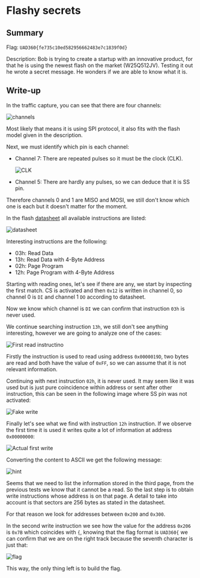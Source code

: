 # Flashy secrets

## Summary

Flag: `UAD360{fe735c10ed582956662483e7c1839f0d}`

Description: Bob is trying to create a startup with an innovative product, for that he is using the newest flash on the market (W25Q512JV). Testing it out he wrote a secret message. He wonders if we are able to know what it is.

## Write-up

In the traffic capture, you can see that there are four channels:

![channels](img/channels.png)

Most likely that means it is using SPI protocol, it also fits with the flash model given in the description.

Next, we must identify which pin is each channel:
* Channel 7: There are repeated pulses so it must be the clock (CLK).

    ![CLK](img/clk.png)

* Channel 5: There are hardly any pulses, so we can deduce that it is SS pin.

Therefore channels 0 and 1 are MISO and MOSI, we still don't know which one is each but it doesn't matter for the moment.

In the flash [datasheet](https://www.winbond.com/resource-files/W25Q512JV%20SPI%20RevG%2001122022Plus.pdf) all available instructions are listed:

![datasheet](img/datasheet.png)

Interesting instructions are the following:
* 03h: Read Data
* 13h: Read Data with 4-Byte Address
* 02h: Page Program
* 12h: Page Program with 4-Byte Address

Starting with reading ones, let's see if there are any, we start by inspecting the first match. CS is activated and then `0x12` is written in channel 0, so channel 0 is `DI` and channel 1 `DO` according to datasheet.

Now we know which channel is `DI` we can confirm that instruction `03h` is never used.

We continue searching instruction `13h`, we still don't see anything interesting, however we are going to analyze one of the cases:

![First read instructino](img/read.png)

Firstly the instruction is used to read using address `0x0000019D`, two bytes are read and both have the value of `0xFF`, so we can assume that it is not relevant information.

Continuing with next instruction `02h`, it is never used. It may seem like it was used but is just pure coincidence within address or sent after other instruction, this can be seen in the following image where  SS pin was not activated:

![Fake write](img/fake_write.png)

Finally let's see what we find with instruction `12h` instruction. If we observe the first time it is used it writes quite a lot of information at address `0x00000000`:

![Actual first write](img/first_write.png)

Converting the content to ASCII we get the following message:

![hint](img/hint.png)

Seems that we need to list the information stored in the third page, from the previous tests we know that it cannot be a read. So the last step is to obtain write instructions whose address is on that page.
A detail to take into account is that sectors are 256 bytes as stated in the datasheet.

For that reason we look for addresses between `0x200` and `0x300`.

In the second write instruction we see how the value for the address `0x206` is `0x7B` which coincides with `{`, knowing that the flag format is `UAD360{` we can confirm that we are on the right track because the seventh character is just that:

![flag](img/first_flag_write.png)

This way, the only thing left is to build the flag.